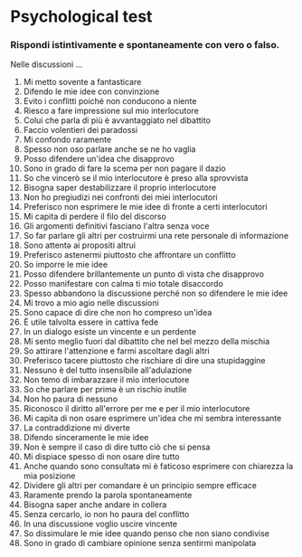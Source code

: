 # Psychological test

### Rispondi **istintivamente** e **spontaneamente** con vero o falso.

Nelle discussioni ...

1. Mi metto sovente a fantasticare  
2. Difendo le mie idee con convinzione  
3. Evito i conflitti poiché non conducono a niente  
4. Riesco a fare impressione sul mio interlocutore  
5. Colui che parla di più è avvantaggiato nel dibattito  
6. Faccio volentieri dei paradossi  
7. Mi confondo raramente  
8. Spesso non oso parlare anche se ne ho vaglia  
9. Posso difendere un'idea che disapprovo  
10. Sono in grado di fare lə scemə per non pagare il dazio  
11. So che vincerò se il mio interlocutore è preso alla sprovvista  
12. Bisogna saper destabilizzare il proprio interlocutore  
13. Non ho pregiudizi nei confronti dei miei interlocutori  
14. Preferisco non esprimere le mie idee di fronte a certi interlocutori  
15. Mi capita di perdere il filo del discorso  
16. Gli argomenti definitivi fasciano l'altrə senza voce  
17. So far parlare gli altri per costruirmi una rete personale di informazione  
18. Sono attentə ai propositi altrui  
19. Preferisco astenermi piuttosto che affrontare un conflitto  
20. So imporre le mie idee  
21. Posso difendere brillantemente un punto di vista che disapprovo  
22. Posso manifestare con calma ti mio totale disaccordo  
23. Spesso abbandono la discussione perché non so difendere le mie idee  
24. Mi trovo a mio agio nelle discussioni  
25. Sono capace di dire che non ho compreso un'idea  
26. È utile talvolta essere in cattiva fede  
27. In un dialogo esiste un vincente e un perdente  
28. Mi sento meglio fuori dal dibattito che nel bel mezzo della mischia  
29. So attirare l'attenzione e farmi ascoltare dagli altri  
30. Preferisco tacere piuttosto che rischiare di dire una stupidaggine  
31. Nessuno è del tutto insensibile all'adulazione  
32. Non temo di imbarazzare il mio interlocutore  
33. So che parlare per primə è un rischio inutile  
34. Non ho paura di nessuno  
35. Riconosco il diritto all'errore per me e per il mio interlocutore  
36. Mi capita di non osare esprimere un'idea che mi sembra interessante  
37. La contraddizione mi diverte  
38. Difendo sinceramente le mie idee  
39. Non è sempre il caso di dire tutto ciò che si pensa  
40. Mi dispiace spesso di non osare dire tutto  
41. Anche quando sono consultatə mi è faticoso esprimere con chiarezza la mia posizione  
42. Dividere gli altri per comandare è un principio sempre efficace  
43. Raramente prendo la parola spontaneamente  
44. Bisogna saper anche andare in collera  
45. Senza cercarlo, io non ho paura del conflitto  
46. In una discussione voglio uscire vincente  
47. So dissimulare le mie idee quando penso che non siano condivise  
48. Sono in grado di cambiare opinione senza sentirmi manipolatə 
